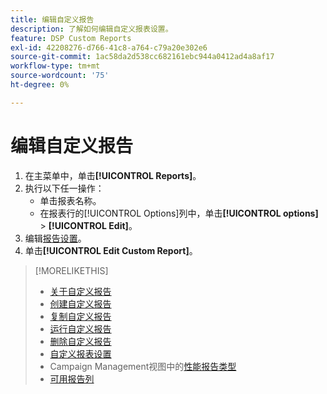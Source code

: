 ```yaml
---
title: 编辑自定义报告
description: 了解如何编辑自定义报表设置。
feature: DSP Custom Reports
exl-id: 42208276-d766-41c8-a764-c79a20e302e6
source-git-commit: 1ac58da2d538cc682161ebc944a0412ad4a8af17
workflow-type: tm+mt
source-wordcount: '75'
ht-degree: 0%

---
```


# 编辑自定义报告

1. 在主菜单中，单击&#x200B;**[!UICONTROL Reports]**。
1. 执行以下任一操作：
   * 单击报表名称。
   * 在报表行的[!UICONTROL Options]列中，单击&#x200B;**[!UICONTROL options]** > **[!UICONTROL Edit]**。
1. 编辑[报告设置](/help/dsp/reports/report-settings.md)。
1. 单击&#x200B;**[!UICONTROL Edit Custom Report]**。

>[!MORELIKETHIS]
>
>* [关于自定义报告](/help/dsp/reports/report-about.md)
>* [创建自定义报告](/help/dsp/reports/report-create.md)
>* [复制自定义报告](/help/dsp/reports/report-copy.md)
>* [运行自定义报告](/help/dsp/reports/report-run-now.md)
>* [删除自定义报告](/help/dsp/reports/report-delete.md)
>* [自定义报表设置](/help/dsp/reports/report-settings.md)
>* Campaign Management视图中的[性能报告类型](/help/dsp/campaign-management/reports/campaign-reports-about.md)
>* [可用报告列](/help/dsp/reports/report-columns.md)
